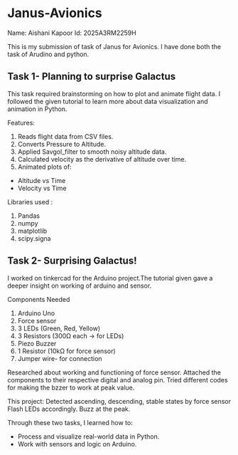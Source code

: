 # Janus-Avionics
Name: Aishani Kapoor
Id: 2025A3RM2259H

This is my submission of task of Janus for Avionics. I have done both the task of Arudino and python.
## Task 1- Planning to surprise Galactus

This task required brainstorming on how to plot and animate flight data. I followed the given tutorial to learn more about data visualization and animation in Python.

Features:
1. Reads flight data from CSV files.
2. Converts Pressure to Altitude.
3. Applied Savgol_filter to smooth noisy altitude data.
4. Calculated velocity as the derivative of altitude over time.
5. Animated plots of:
  - Altitude vs Time  
  - Velocity vs Time

Libraries used :
1. Pandas
2. numpy
3. matplotlib
4. scipy.signa


## Task 2- Surprising Galactus!
I worked on tinkercad for the Arduino project.The tutorial given gave a deeper insight on working of arduino and sensor.

Components Needed
1. Arduino Uno
2. Force sensor
3. 3 LEDs (Green, Red, Yellow)
4. 3 Resistors (300Ω each → for LEDs)
5. Piezo Buzzer
6. 1 Resistor (10kΩ for force sensor)
7. Jumper wire- for connection

Researched about working and functioning of force sensor.
Attached the components to their respective digital and analog pin.
Tried different codes for making the bzzer to work at peak value.

This project:
Detected ascending, descending, stable states by force sensor
Flash LEDs accordingly.
Buzz at the peak.

Through these two tasks, I learned how to:  
- Process and visualize real-world data in Python.  
- Work with sensors and logic on Arduino.  
